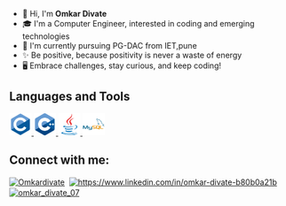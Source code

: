 - 👋 Hi, I'm <b>Omkar Divate</b>
- 🎓 I'm a Computer Engineer, interested in coding and emerging technologies
- 🔭 I'm currently pursuing PG-DAC from IET,pune
- ✨ Be positive, because positivity is never a waste of energy
- 🖥️ Embrace challenges, stay curious, and keep coding!


<h2>Languages and Tools</h2>
<a href="https://www.cprogramming.com/" target="_blank" rel="noreferrer"> <img src="https://raw.githubusercontent.com/devicons/devicon/master/icons/c/c-original.svg" alt="c" width="40" height="40"/> </a>  
<a href="https://www.w3schools.com/cpp/" target="_blank" rel="noreferrer"> <img src="https://raw.githubusercontent.com/devicons/devicon/master/icons/cplusplus/cplusplus-original.svg" alt="cplusplus" width="40" height="40"/> </a>  
<a href="https://www.java.com" target="_blank" rel="noreferrer"> <img src="https://raw.githubusercontent.com/devicons/devicon/master/icons/java/java-original.svg" alt="java" width="40" height="40"/> </a>  
<a href="https://www.mysql.com/" target="_blank" rel="noreferrer"> <img src="https://raw.githubusercontent.com/devicons/devicon/master/icons/mysql/mysql-original-wordmark.svg" alt="mysql" width="40" height="40"/> </a>


<h2 align="left">Connect with me:</h2>
<a href="https://instagram.com/omkar_divate_07" target="blank"><img align="center" src="https://blog.geekhunter.com.br/wp-content/uploads/2017/08/github-768x384.png" alt="Omkardivate" height="30" width="60" /></a>&nbsp
<a href="https://linkedin.com/in/https://www.linkedin.com/in/omkar-divate-b80b0a21b" target="blank"><img align="center" src="https://www.socialmediabutterflyblog.com/wp-content/uploads/sites/567/2019/02/linkedin-660x495.jpg" alt="https://www.linkedin.com/in/omkar-divate-b80b0a21b" height="40" width="60" /></a>
<a href="https://instagram.com/omkar_divate_07" target="blank"><img align="center" src="https://raw.githubusercontent.com/rahuldkjain/github-profile-readme-generator/master/src/images/icons/Social/instagram.svg" alt="omkar_divate_07" height="30" width="40" /></a>

   
 
   
 





<!--
**Omkardivate/Omkardivate** is a ✨ _special_ ✨ repository because its `README.md` (this file) appears on your GitHub profile.

Here are some ideas to get you started:

- 🔭 I’m currently working on ...
- 🌱 I’m currently learning ...
- 👯 I’m looking to collaborate on ...
- 🤔 I’m looking for help with ...
- 💬 Ask me about ...
- 📫 How to reach me: ...
- 😄 Pronouns: ...
- ⚡ Fun fact: ...
-->
